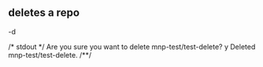 ## deletes a repo
-d

/* stdout */
Are you sure you want to delete mnp-test/test-delete? y
Deleted mnp-test/test-delete.
/**/